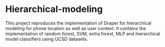 # Hierarchical-modeling

This project reproduces the implementation of Draper for hierarchical modeling for phone location as well as user context.
It contains the implementation of random forest, SVM, extra forest, MLP and hierarchical model classifiers using UCSD datasets.
